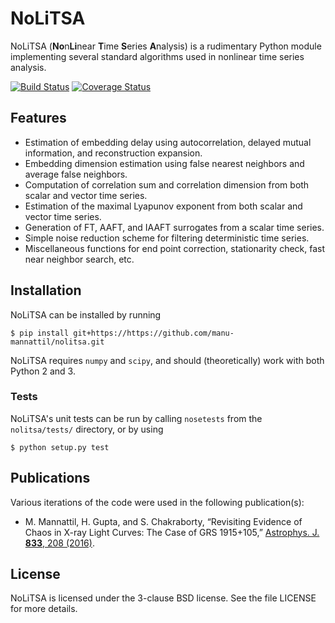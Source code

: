NoLiTSA
=======

NoLiTSA (**No**n**Li**near **T**ime **S**eries **A**nalysis) is
a rudimentary Python module implementing several standard algorithms
used in nonlinear time series analysis.

[![Build Status](https://travis-ci.org/manu-mannattil/nolitsa.svg?branch=master)](https://travis-ci.org/manu-mannattil/nolitsa)
[![Coverage Status](https://coveralls.io/repos/github/manu-mannattil/nolitsa/badge.svg)](https://coveralls.io/github/manu-mannattil/nolitsa)

Features
--------

* Estimation of embedding delay using autocorrelation, delayed mutual
  information, and reconstruction expansion.
* Embedding dimension estimation using false nearest neighbors and
  average false neighbors.
* Computation of correlation sum and correlation dimension from both
  scalar and vector time series.
* Estimation of the maximal Lyapunov exponent from both scalar and
  vector time series.
* Generation of FT, AAFT, and IAAFT surrogates from a scalar time
  series.
* Simple noise reduction scheme for filtering deterministic time series.
* Miscellaneous functions for end point correction, stationarity check,
  fast near neighbor search, etc.

Installation
------------

NoLiTSA can be installed by running

    $ pip install git+https://https://github.com/manu-mannattil/nolitsa.git

NoLiTSA requires `numpy` and `scipy`, and should (theoretically) work
with both Python 2 and 3.

### Tests

NoLiTSA's unit tests can be run by calling `nosetests` from the
`nolitsa/tests/` directory, or by using

    $ python setup.py test

Publications
------------

Various iterations of the code were used in the following
publication(s):

* M. Mannattil, H. Gupta, and S. Chakraborty, “Revisiting Evidence of Chaos in X-ray Light Curves: The Case of GRS 1915+105,” [Astrophys. J. __833__, 208 (2016)](https://dx.doi.org/10.3847/1538-4357/833/2/208).

License
-------

NoLiTSA is licensed under the 3-clause BSD license.  See the file
LICENSE for more details.
